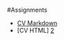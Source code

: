 #Assignments


- [CV Markdown][1]
- [CV HTML] [2]

[1]: https://github.com/CrisGom/Assignments/blob/master/CV.md
[2]: https://crisgom.github.io/Assignments
